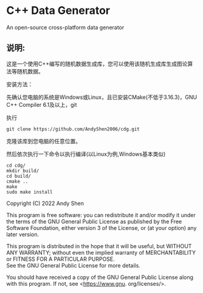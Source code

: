 # C++ Data Generator

An open-source cross-platform data generator 

## 说明:

这是一个使用C++编写的随机数据生成库，您可以使用该随机生成库生成图论算法等随机数据。

安装方法：

先确认您电脑的系统是Windows或Linux，且已安装CMake(不低于3.16.3)，GNU C++ Compiler 6.1及以上，git

执行

```
git clone https://github.com/AndyShen2006/cdg.git
```

克隆该库到您电脑的任意位置。

然后依次执行一下命令以执行编译(以Linux为例,Windows基本类似)
```
cd cdg/
mkdir build/
cd build/
cmake ..
make
sudo make install
```

Copyright (C) 2022  Andy Shen

This program is free software: you can redistribute it 
and/or modify it under the terms of the GNU General Public License as 
published by the Free Software Foundation, either version 3 of the 
License, or (at your option) any later version.

This program is distributed in the hope that it will be 
useful, but WITHOUT ANY WARRANTY; without even the implied 
warranty of MERCHANTABILITY or FITNESS FOR A PARTICULAR PURPOSE.  
See the GNU General Public License for more details.

You should have received a copy of the GNU General 
Public License along with this program.  If not, see <https://www.gnu.
org/licenses/>.